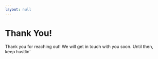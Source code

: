 ```yaml
---
layout: null
---
```


# Thank You!

Thank you for reaching out! We will get in touch with you soon. Until then, keep hustlin'
